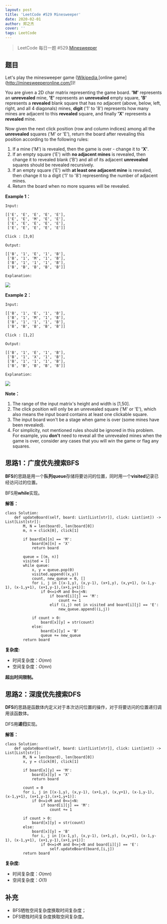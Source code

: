 ```yaml
---
layout: post
title: 'LeetCode #529 Minesweeper'
date: 2020-02-01
author: 郑之杰
cover: ''
tags: LeetCode
---
```


> LeetCode 每日一题 #529.[Minesweeper](https://leetcode-cn.com/problems/minesweeper/)

## 题目
Let's play the minesweeper game ([Wikipedia](https://en.wikipedia.org/wiki/Minesweeper_(video_game)),[online game](http://minesweeperonline.com/))!

You are given a 2D char matrix representing the game board. **'M'** represents an **unrevealed** mine, **'E'** represents an **unrevealed** empty square, **'B'** represents a **revealed** blank square that has no adjacent (above, below, left, right, and all 4 diagonals) mines, **digit** ('1' to '8') represents how many mines are adjacent to this **revealed** square, and finally **'X'** represents a **revealed** mine.

Now given the next click position (row and column indices) among all the **unrevealed** squares ('M' or 'E'), return the board after revealing this position according to the following rules:

1. If a mine ('M') is revealed, then the game is over - change it to **'X'**.
2. If an empty square ('E') with **no adjacent mines** is revealed, then change it to revealed blank ('B') and all of its adjacent **unrevealed** squares should be revealed recursively.
3. If an empty square ('E') with **at least one adjacent mine** is revealed, then change it to a digit ('1' to '8') representing the number of adjacent mines.
4. Return the board when no more squares will be revealed.

**Example 1：**
```
Input: 

[['E', 'E', 'E', 'E', 'E'],
 ['E', 'E', 'M', 'E', 'E'],
 ['E', 'E', 'E', 'E', 'E'],
 ['E', 'E', 'E', 'E', 'E']]

Click : [3,0]

Output: 

[['B', '1', 'E', '1', 'B'],
 ['B', '1', 'M', '1', 'B'],
 ['B', '1', '1', '1', 'B'],
 ['B', 'B', 'B', 'B', 'B']]

Explanation:
```

![](https://assets.leetcode.com/uploads/2018/10/12/minesweeper_example_1.png)

**Example 2：**
```
Input: 

[['B', '1', 'E', '1', 'B'],
 ['B', '1', 'M', '1', 'B'],
 ['B', '1', '1', '1', 'B'],
 ['B', 'B', 'B', 'B', 'B']]

Click : [1,2]

Output: 

[['B', '1', 'E', '1', 'B'],
 ['B', '1', 'X', '1', 'B'],
 ['B', '1', '1', '1', 'B'],
 ['B', 'B', 'B', 'B', 'B']]

Explanation:
```

![](https://assets.leetcode.com/uploads/2018/10/12/minesweeper_example_2.png)

**Note：**
1. The range of the input matrix's height and width is [1,50].
2. The click position will only be an unrevealed square ('M' or 'E'), which also means the input board contains at least one clickable square.
3. The input board won't be a stage when game is over (some mines have been revealed).
4. For simplicity, not mentioned rules should be ignored in this problem. For example, you **don't** need to reveal all the unrevealed mines when the game is over, consider any cases that you will win the game or flag any squares.

## 思路1：广度优先搜索BFS

**BFS**的思路是用一个**队列queue**存储将要访问的位置，同时用一个**visited**记录已经访问过的位置。

BFS用**while**实现。

**解答：**

```
class Solution:
    def updateBoard(self, board: List[List[str]], click: List[int]) -> List[List[str]]:
        M, N = len(board), len(board[0])
        m, n = click[0], click[1]

        if board[m][n] == 'M':
            board[m][n] = 'X'
            return board

        queue = [(m, n)]
        visited = []
        while queue:
            x, y = queue.pop(0)
            visited.append((x,y))
            count, new_queue = 0, []
            for i, j in [(x-1,y), (x,y-1), (x+1,y), (x,y+1), (x-1,y-1), (x-1,y+1), (x+1,y-1),(x+1,y+1)]:
                if 0<=i<M and 0<=j<N:
                    if board[i][j] == 'M':
                        count += 1
                    elif (i,j) not in visited and board[i][j] == 'E':
                        new_queue.append((i,j))
                
            if count > 0:
                board[x][y] = str(count)
            else:
                board[x][y] = 'B'
                queue += new_queue
        return board
```

**复杂度:**
- 时间复杂度：$O(mn)$
- 空间复杂度：$O(mn)$

**超出时间限制。**

## 思路2：深度优先搜索DFS

**DFS**的思路是函数体内定义对于本次访问位置的操作，对于将要访问的位置递归调用该函数体。

DFS用**递归**实现。

**解答：**

```
class Solution:
    def updateBoard(self, board: List[List[str]], click: List[int]) -> List[List[str]]:
        M, N = len(board), len(board[0])
        x, y = click[0], click[1]

        if board[x][y] == 'M':
            board[x][y] = 'X'
            return board

        count = 0
        for i, j in [(x-1,y), (x,y-1), (x+1,y), (x,y+1), (x-1,y-1), (x-1,y+1), (x+1,y-1),(x+1,y+1)]:
            if 0<=i<M and 0<=j<N:
                if board[i][j] == 'M':
                    count += 1
            
        if count > 0:
            board[x][y] = str(count)
        else:
            board[x][y] = 'B'
            for i, j in [(x-1,y), (x,y-1), (x+1,y), (x,y+1), (x-1,y-1), (x-1,y+1), (x+1,y-1),(x+1,y+1)]:
                if 0<=i<M and 0<=j<N and board[i][j] == 'E':
                    self.updateBoard(board,[i,j])
        return board
```

**复杂度:**
- 时间复杂度：$O(mn)$
- 空间复杂度：$O(1)$

## 补充
- BFS牺牲空间复杂度换取时间复杂度；
- DFS牺牲时间复杂度换取空间复杂度。